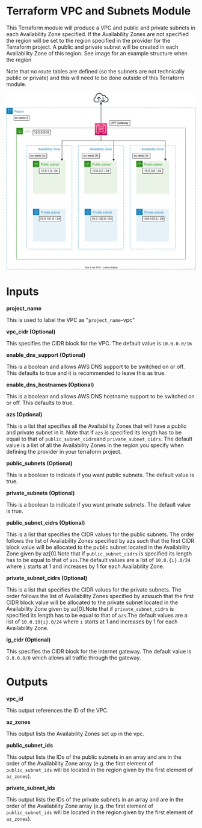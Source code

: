 # Terraform VPC and Subnets Module

This Terraform module will produce a VPC and public and private subnets in each Availability Zone specified.
If the Availability Zones are not specified the region will be set to the region specified in the provider for 
the Terraform project. A public and private subnet will be created in each Availability Zone of this region.
See image for an example structure when the region

Note that no route tables are defined (so the subnets are not technically public or private)
and this will need to be done outside of this Terraform module.

![Alt text](vpc_subnet_module_diagram.svg?raw=true "VPC Subnet Module Diagram")

# Inputs

**project_name**

This is used to label the VPC as "`project_name`-vpc"

**vpc_cidr (Optional)**

This specifies the CIDR block for the VPC. The default value is `10.0.0.0/16`

**enable_dns_support (Optional)**

This is a boolean and allows AWS DNS support to be switched on or off. This defaults to true and it 
is recommended to leave this as true.  

**enable_dns_hostnames (Optional)**

This is a boolean and allows AWS DNS hostname support to be switched on or off. This defaults to true.  

**azs (Optional)**

This is a list that specifies all the Availability Zones that will have a public and private subnet in it.
Note that if `azs` is specified its length has to be equal to that of `public_subnet_cidrs`and `private_subnet_cidrs`.
The default value is a list of all the Availability Zones in the region you specify when defining the provider 
in your terraform project. 

**public_subnets (Optional)**

This is a boolean to indicate if you want public subnets. The default value is true.

**private_subnets (Optional)**

This is a boolean to indicate if you want private subnets. The default value is true.

**public_subnet_cidrs (Optional)**

This is a list that specifies the CIDR values for the public subnets. The order follows the list of Availability 
Zones specified by azs such that the first CIDR block value will be allocated to the public subnet located in the 
Availability Zone given by az[0].Note that if `public_subnet_cidrs` is specified its length has to be equal to that
of `azs`.The default values are a list of `10.0.{i}.0/24` where `i` starts at 1 and increases by 1 for each 
Availability Zone.

**private_subnet_cidrs (Optional)**

This is a list that specifies the CIDR values for the private subnets. The order follows the list of Availability 
Zones specified by azssuch that the first CIDR block value will be allocated to the private subnet located in the 
Availability Zone given by az[0].Note that if `private_subnet_cidrs` is specified its length has to be equal to 
that of `azs`.The default values are a list of `10.0.10{i}.0/24` where `i` starts at 1 and increases by 1 for each
Availability Zone.

**ig_cidr (Optional)**

This specifies the CIDR block for the internet gateway. The default value is `0.0.0.0/0` which allows all traffic 
through the gateway.


# Outputs

**vpc_id**

This output references the ID of the VPC.

**az_zones**

This output lists the Availability Zones set up in the vpc. 

**public_subnet_ids**

This output lists the IDs of the public subnets in an array and are in the order of the Availability Zone array
(e.g. the first element of `public_subnet_ids` will be located in the region given by the first element of `az_zones`).

**private_subnet_ids**

This output lists the IDs of the private subnets in an array and are in the order of the Availability Zone array 
(e.g. the first element of `public_subnet_ids` will be located in the region given by the first element of `az_zones`).
